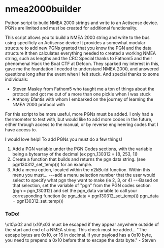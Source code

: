 # nmea2000builder
Python script to build NMEA 2000 strings and write to an Actisense device. PGNs are limited and must be created for additional functionality. 

This script allows you to build a NMEA 2000 string and write to the bus using specificly an Actisense device
It provides a somewhat modular structure to add new PGNs granted that you know the PGN and the data structure
It then calculates everything needed to created a working NMEA string, such as lengths and the CRC
Special thanks to Fathom5 and their phenomenal Hack the Boat CTF at Defcon. They sparked my interest in this, gave me the foundation I needed to understand NMEA 2000, and answered questions long after the event when I felt stuck.
And special thanks to some individuals:
- Steven Masley from Fathom5 who taught me a ton of things about the protocol and got me out of a more than one pickle when I was stuck
- Anthony Efantis with whom I embarked on the journey of learning the NMEA 2000 protocol with

For this script to be more useful, more PGNs must be added. I only had a thermometer to test with, but would like to add more codes in the future, either through access to the manual, or by reverse engineering codes that I have access to. 

I would love help! To add PGNs you must do a few things!
1. Add a PGN variable under the PGN Codes sections, with the variable being a bytearray of the decimal (ex pgn_130312 = [8, 253, 1]) 
2. Create a function that builds and returns the pgn data string. (see pgn130312_set_temp()) for an example.
3. Add a menu option, located within the n2kBuild function. Within this menu you must...
---add a menu selection number that the user would select to specify what pgn they want to make (ie 2, 3, or 4)
---Based on that selection, set the variable of "pgn" from the PGN codes section (pgn = pgn_130312) and set the pgn_data variable to call your corresponding function (ie pgn_data = pgn130312_set_temp())
pgn_data = pgn130312_set_temp())

### ToDo! ###
\x10\x02 and \x10\x03 must be escaped if they appear anywhere outside of the start and end of a NMEA string. This check must be added...
"The escape bytes are 0x10, or 16 in decimal. If your payload has a 0x10 byte, you need to prepend a 0x10 before that to escape the data byte." - Steven
